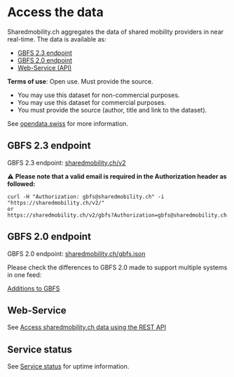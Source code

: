 # Access the data

Sharedmobility.ch aggregates the data of shared mobility providers in near real-time. The data is available as:

* [GBFS 2.3 endpoint](https://github.com/SFOE/sharedmobility/blob/main/Access%20the%20data.md#gbfs-23-endpoint)
* [GBFS 2.0 endpoint](https://github.com/SFOE/sharedmobility/blob/main/Access%20the%20data.md#gbfs-20-endpoint)
* [Web-Service (API)](https://github.com/SFOE/sharedmobility/blob/main/Access%20the%20data.md#web-service)

**Terms of use**: Open use. Must provide the source.

* You may use this dataset for non-commercial purposes.
* You may use this dataset for commercial purposes.
* You must provide the source (author, title and link to the dataset).

See [opendata.swiss](https://opendata.swiss/en/dataset/standorte-und-verfugbarkeit-von-shared-mobility-angeboten) for more information.


## GBFS 2.3 endpoint

GBFS 2.3 endpoint:
[sharedmobility.ch/v2](https://sharedmobility.ch/v2/)

:warning: **Please note that a valid email is required in the Authorization header as followed:**
```
curl -H "Authorization: gbfs@sharedmobility.ch" -i "https://sharedmobility.ch/v2/"
or
https://sharedmobility.ch/v2/gbfs?Authorization=gbfs@sharedmobility.ch
```

## GBFS 2.0 endpoint

GBFS 2.0 endpoint:
[sharedmobility.ch/gbfs.json](https://sharedmobility.ch/gbfs.json)

Please check the differences to GBFS 2.0 made to support multiple systems in one feed:

[Additions to GBFS](https://github.com/SFOE/sharedmobility/blob/main/Additions%20to%20GBFS.md)

## Web-Service

See [Access sharedmobility.ch data using the REST API](https://github.com/SFOE/sharedmobility/blob/main/Sharedmobility.ch-API.md)

## Service status

See [Service status](https://stats.uptimerobot.com/xx6M9cLVN3) for uptime information.
